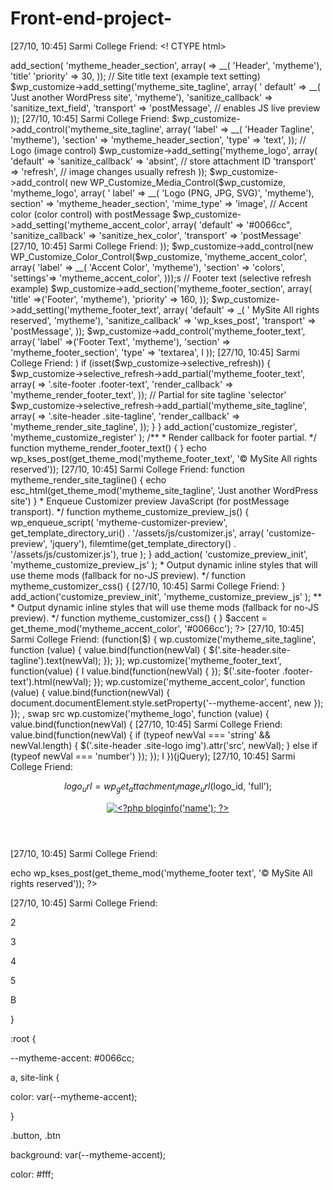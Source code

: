# Front-end-project-
[27/10, 10:45] Sarmi College Friend: <! CTYPE html>

<html lang="en">

<head>

<meta charset="UTF-8">

<meta name="viewport" content="width=device-width, initial-scale=1.0">

<title>Document</title>

</head>

<body>

<?php

// functions.php (add these functions)

/**

* Register Theme Customizer settings, controls, and selective refresh.

*/

function mytheme_customize_register( $wp_customize ){

// Section: Header

$wp_customize->add_section( 'mytheme_header_section', array(

=> __( 'Header', 'mytheme'), 'title'

'priority' => 30,

));

// Site title text (example text setting)

$wp_customize->add_setting('mytheme_site_tagline', array(

' default'

=> __( 'Just another WordPress site', 'mytheme'),

'sanitize_callback' => 'sanitize_text_field',

'transport' => 'postMessage', // enables JS live preview

));
[27/10, 10:45] Sarmi College Friend: $wp_customize->add_control('mytheme_site_tagline', array(

'label'

=> __( 'Header Tagline', 'mytheme'),

'section' => 'mytheme_header_section',

'type' => 'text',

));

// Logo (image control)

$wp_customize->add_setting('mytheme_logo', array(

'default'

=>

'sanitize_callback' => 'absint', // store attachment ID

'transport' => 'refresh', // image changes usually refresh

));

$wp_customize->add_control( new WP_Customize_Media_Control($wp_customize, 'mytheme_logo', array(

' label' => __( 'Logo (PNG, JPG, SVG)', 'mytheme'),

section' => 'mytheme_header_section',

'mime_type' => 'image',

// Accent color (color control) with postMessage

$wp_customize->add_setting('mytheme_accent_color', array(

'default'

=> '#0066cc",

'sanitize_callback' => 'sanitize_hex_color',

'transport'

=> 'postMessage'
[27/10, 10:45] Sarmi College Friend: ));

$wp_customize->add_control(new WP_Customize_Color_Control($wp_customize, 'mytheme_accent_color', array(

'label' => __( 'Accent Color', 'mytheme'),

'section' => 'colors',

'settings'=> 'mytheme_accent_color',

)));s

// Footer text (selective refresh example)

$wp_customize->add_section('mytheme_footer_section', array(

'title' =>('Footer', 'mytheme'),

'priority' => 160,

));

$wp_customize->add_setting('mytheme_footer_text', array(

'default' => _( ' MySite All rights reserved', 'mytheme'),

'sanitize_callback' => 'wp_kses_post',

'transport' => 'postMessage',

));

$wp_customize->add_control('mytheme_footer_text', array(

'label' =>('Footer Text', 'mytheme'),

'section' => 'mytheme_footer_section',

'type'

=> 'textarea',

I

));
[27/10, 10:45] Sarmi College Friend: )

if (isset($wp_customize->selective_refresh)) {

$wp_customize->selective_refresh->add_partial('mytheme_footer_text', array(

=> '.site-footer .footer-text',

'render_callback' => 'mytheme_render_footer_text',

));

// Partial for site tagline

'selector' $wp_customize->selective_refresh->add_partial('mytheme_site_tagline', array(

=> '.site-header .site-tagline',

'render_callback' => 'mytheme_render_site_tagline',

));

}

}

add_action('customize_register', 'mytheme_customize_register' );

/**

* Render callback for footer partial.

*/

function mytheme_render_footer_text() {

}

echo wp_kses_post(get_theme_mod('mytheme_footer_text', '© MySite All rights reserved'));
[27/10, 10:45] Sarmi College Friend: function mytheme_render_site_tagline() {

echo esc_html(get_theme_mod('mytheme_site_tagline', 'Just another WordPress site')

}

* Enqueue Customizer preview JavaScript (for postMessage transport).

*/

function mytheme_customize_preview_js() {

wp_enqueue_script(

'mytheme-customizer-preview',

get_template_directory_uri() . '/assets/js/customizer.js',

array( 'customize-preview', 'jquery'),

filemtime(get_template_directory() . '/assets/js/customizer.js'),

true

);

}

add_action( 'customize_preview_init', 'mytheme_customize_preview_js' );

* Output dynamic inline styles that will use theme mods (fallback for no-JS preview).

*/

function mytheme_customizer_css() {
[27/10, 10:45] Sarmi College Friend: }

add_action('customize_preview_init', 'mytheme_customize_preview_js' );

**

* Output dynamic inline styles that will use theme mods (fallback for no-JS preview).

*/

function mytheme_customizer_css() {

}

$accent = get_theme_mod('mytheme_accent_color', '#0066cc');

?>

<style type="text/css">

:root { --mytheme-accent: <?php echo esc_attr( $accent ); ?>; } .site-link, .button { background-color: var(--mytheme-accent); }

</style>

<?php

add_action('wp_head', 'mytheme_customizer_css' );

</body>

</html>
[27/10, 10:45] Sarmi College Friend: <!DOCTYPE html>

<html lang="en">

<head>

<meta charset="UTF-8">

<meta name="viewport" content="width=device-width, initial-scale=1.0">

<title>Document</title>

</head>

<body>

(function($) {

wp.customize('mytheme_site_tagline', function (value) { value.bind(function(newVal) { $('.site-header.site-tagline').text(newVal);

});

});

wp.customize('mytheme_footer_text', function(value) {

I

value.bind(function(newVal) {

}); $('.site-footer .footer-text').html(newVal);

});

wp.customize('mytheme_accent_color', function (value) {

value.bind(function(newVal) {

document.documentElement.style.setProperty('--mytheme-accent', new });

});

<img class="site-logo">, swap src

wp.customize('mytheme_logo', function (value) {

value.bind(function(newVal) {
[27/10, 10:45] Sarmi College Friend: value.bind(function(newVal) {

if (typeof newVal === 'string' && newVal.length) {

$('.site-header .site-logo img').attr('src', newVal);

} else if (typeof newVal === 'number')

});

});

I

})(jQuery);

</body>

</html>
[27/10, 10:45] Sarmi College Friend: <!DOCTYPE html>

<html lang="en">

<head>

<meta charset="UTF-8">

<meta name="viewport" content="width=device-width, initial-scale=1.0">

<title>Document</title>

</head>

<body>

<header class="site-header">

<div class="site-branding">

<?php

$logo_id= get_theme_mod('mytheme_logo');

if ($logo_id):

?>

$logo_url = wp_get_attachment_image_url($logo_id, 'full');

<a class="site-logo" href="<?php echo esc_url(home_url('/')); ?>">

<img src="<?php echo esc url($logo url); ?>" alt="<?php bloginfo('name'); ?>">

<?php else: ?>

</a>

<a class="site-title" href="<?php echo esc_url(home_url('/')); ?>"><?php bloginfo('name'); ?></a>

<?php endif; ?>

<div class="site-tagline"><?php echo esc_html(get_theme mod('mytheme_site_tagline, get bloginfo('description')

</div>

</header>

</body>

</html>
[27/10, 10:45] Sarmi College Friend: <!DOCTYPE html>

<html lang="en">

<head>

<meta charset="UTF-8">

<meta name="viewport" content="width=device-width, initial-scale=1.8">

<title>Document</title>

</head>

<body>

<footer class="site-footer">

<div class="footer-text">

echo wp_kses_post(get_theme_mod('mytheme_footer text', '© MySite All rights reserved')); ?>

</div>

</footer>

</body>

</html>
[27/10, 10:45] Sarmi College Friend: <!DOCTYPE html>

2

<html lang="en">

3

<head>

4

5

<meta charset="UTF-8">

<meta name="viewport" content="width=device-width, initial-scale=1.0">

<title>Document</title>

</head>

B

<body>

}

:root {

--mytheme-accent: #0066cc;

a, site-link {

color: var(--mytheme-accent);

}

.button, .btn

background: var(--mytheme-accent);

color: #fff;

</body>

</html>
